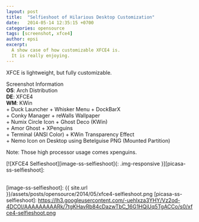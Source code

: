 ```yaml
---
layout: post
title:  "Selfieshoot of Hilarious Desktop Customization"
date:   2014-05-14 12:35:15 +0700
categories: opensource
tags: [screenshot, xfce4]
author: epsi
excerpt:
  A show case of how customizable XFCE4 is.
  It is really enjoying.
---
```


XFCE is lightweight, but fully customizable.

<div class="sectionbox">
  <div class="sectionbox-heading">
    Screenshot Information
  </div>
  <div class="sectionbox-body">
    <div>
<strong>OS</strong>: Arch Distribution<br/>
<strong>DE</strong>: XFCE4<br/>
<strong>WM</strong>: KWin<br/>
+ Duck Launcher + Whisker Menu + DockBarX<br/>
+ Conky Manager + reWalls Wallpaper<br/>
+ Numix Circle Icon + Ghost Deco (KWin)<br/>
+ Amor Ghost + XPenguins<br/>
+ Terminal (ANSI Color) + KWin Transparency Effect<br/>
+ Nemo Icon on Desktop using Betelguise PNG (Mounted Partition)
    </div>
  </div>
</div>




Note: Those high processor usage comes xpenguins.

[![XFCE4 Selfieshoot][image-ss-selfieshoot]{: .img-responsive }][picasa-ss-selfieshoot]: 
<br/><br/>

[image-ss-selfieshoot]: {{ site.url }}/assets/posts/opensource/2014/05/xfce4-selfieshoot.png
[picasa-ss-selfieshoot]: https://lh3.googleusercontent.com/-uehlxza3YHY/Vz2od-4DCOI/AAAAAAAAARk/7tgKHavRb84cDazwTbC_16G1HQjUq5TgACCo/s0/xfce4-selfieshoot.png

